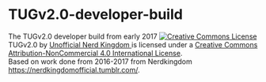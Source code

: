 # TUGv2.0-developer-build
The TUGv2.0 developer build from early 2017
<a rel="license" href="http://creativecommons.org/licenses/by-nc/4.0/"><img alt="Creative Commons License" style="border-width:0" src="https://i.creativecommons.org/l/by-nc/4.0/80x15.png" /></a><br /><span xmlns:dct="http://purl.org/dc/terms/" property="dct:title">TUGv2.0</span> by <a xmlns:cc="http://creativecommons.org/ns#" href="https://www.reddit.com/r/tug/" property="cc:attributionName" rel="cc:attributionURL">Unofficial Nerd Kingdom </a> is licensed under a <a rel="license" href="http://creativecommons.org/licenses/by-nc/4.0/">Creative Commons Attribution-NonCommercial 4.0 International License</a>.<br />Based on work done from 2016-2017 from Nerdkingdom <a xmlns:dct="http://purl.org/dc/terms/" href="https://nerdkingdomofficial.tumblr.com/" rel="dct:source">https://nerdkingdomofficial.tumblr.com/</a>.

